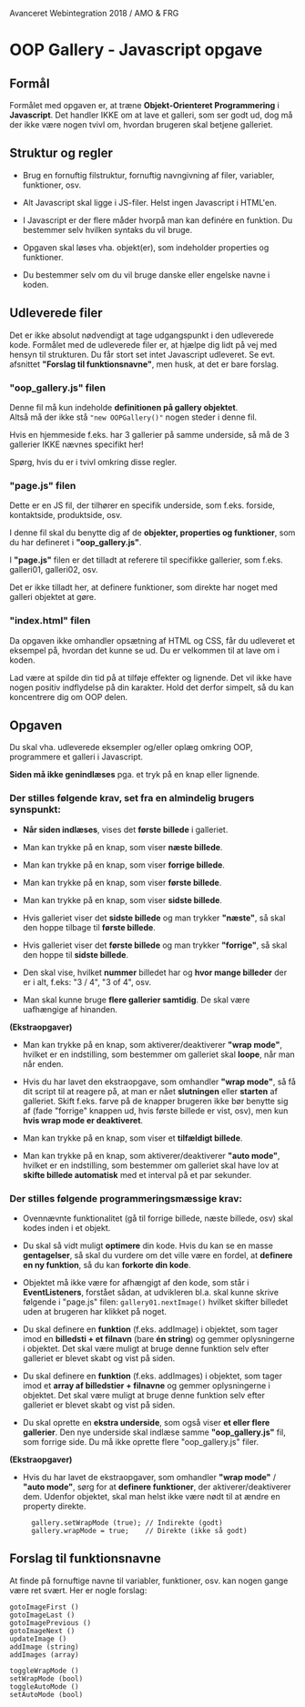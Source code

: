 Avanceret Webintegration 2018 / AMO & FRG

# OOP Gallery - Javascript opgave

## Formål

Formålet med opgaven er, at træne **Objekt-Orienteret Programmering** i **Javascript**.
Det handler IKKE om at lave et galleri, som ser godt ud, dog må der ikke være nogen tvivl om, hvordan brugeren skal betjene galleriet.


## Struktur og regler

* Brug en fornuftig filstruktur, fornuftig navngivning af filer, variabler, funktioner, osv.

* Alt Javascript skal ligge i JS-filer. Helst ingen Javascript i HTML'en.

* I Javascript er der flere måder hvorpå man kan definére en funktion. Du bestemmer selv hvilken syntaks du vil bruge.

* Opgaven skal løses vha. objekt(er), som indeholder properties og funktioner.

* Du bestemmer selv om du vil bruge danske eller engelske navne i koden.


## Udleverede filer

Det er ikke absolut nødvendigt at tage udgangspunkt i den udleverede kode. Formålet med de udleverede filer er, at hjælpe dig lidt på vej med hensyn til strukturen. Du får stort set intet Javascript udleveret.
Se evt. afsnittet **"Forslag til funktionsnavne"**, men husk, at det er bare forslag.

### **"oop_gallery.js" filen**

Denne fil må kun indeholde **definitionen på gallery objektet**.<br>
Altså må der ikke stå `"new OOPGallery()"` nogen steder i denne fil.

Hvis en hjemmeside f.eks. har 3 gallerier på samme underside,
så må de 3 gallerier IKKE nævnes specifikt her!

Spørg, hvis du er i tvivl omkring disse regler.

### **"page.js" filen**

Dette er en JS fil, der tilhører en specifik underside, som f.eks. forside, kontaktside, produktside, osv.

I denne fil skal du benytte dig af de **objekter, properties og funktioner**, som du har defineret i **"oop_gallery.js"**.

I **"page.js"** filen er det tilladt at referere til specifikke gallerier, som f.eks. galleri01, galleri02, osv.

Det er ikke tilladt her, at definere funktioner, som direkte har noget med galleri objektet at gøre.

### **"index.html" filen**

Da opgaven ikke omhandler opsætning af HTML og CSS, får du udleveret et eksempel på, hvordan det kunne se ud. Du er velkommen til at lave om i koden.

Lad være at spilde din tid på at tilføje effekter og lignende. Det vil ikke have nogen positiv indflydelse på din karakter. Hold det derfor simpelt, så du kan koncentrere dig om OOP delen.

## Opgaven

Du skal vha. udleverede eksempler og/eller oplæg omkring OOP, programmere et galleri i Javascript.

**Siden må ikke genindlæses** pga. et tryk på en knap eller lignende.

### Der stilles følgende **krav**, set fra en **almindelig brugers** synspunkt:

* **Når siden indlæses**, vises det **første billede** i galleriet.

* Man kan trykke på en knap, som viser **næste billede**.

* Man kan trykke på en knap, som viser **forrige billede**.

* Man kan trykke på en knap, som viser **første billede**.

* Man kan trykke på en knap, som viser **sidste billede**.

* Hvis galleriet viser det **sidste billede** og man trykker **"næste"**, så skal den hoppe tilbage til **første billede**.

* Hvis galleriet viser det **første billede** og man trykker **"forrige"**, så skal den hoppe til **sidste billede**.

* Den skal vise, hvilket **nummer** billedet har og **hvor mange billeder** der er i alt, f.eks:   "3 / 4",  "3 of 4", osv.

* Man skal kunne bruge **flere gallerier samtidig**. De skal være uafhængige af hinanden.

**(Ekstraopgaver)**

* Man kan trykke på en knap, som aktiverer/deaktiverer **"wrap mode"**, hvilket er en indstilling, som bestemmer om galleriet skal **loope**, når man når enden.

* Hvis du har lavet den ekstraopgave, som omhandler **"wrap mode"**, så få dit script til at reagere på, at man er nået **slutningen** eller **starten** af galleriet. Skift f.eks. farve på de knapper brugeren ikke bør benytte sig af (fade "forrige" knappen ud, hvis første billede er vist, osv), men kun **hvis wrap mode er deaktiveret**.

* Man kan trykke på en knap, som viser et **tilfældigt billede**.

* Man kan trykke på en knap, som aktiverer/deaktiverer **"auto mode"**, hvilket er en indstilling, som bestemmer om galleriet skal have lov at **skifte billede automatisk** med et interval på et par sekunder.

### Der stilles følgende programmeringsmæssige **krav**:

* Ovennævnte funktionalitet (gå til forrige billede, næste billede, osv) skal kodes inden i et objekt.

* Du skal så vidt muligt **optimere** din kode. Hvis du kan se en masse **gentagelser**, så skal du vurdere om det ville være en fordel, at **definere en ny funktion**, så du kan **forkorte din kode**.

* Objektet må ikke være for afhængigt af den kode, som står i **EventListeners**, forstået sådan, at udvikleren bl.a. skal kunne skrive følgende i "page.js" filen:
`gallery01.nextImage()` hvilket skifter billedet uden at brugeren har klikket på noget.

* Du skal definere en **funktion** (f.eks. addImage) i objektet, som tager imod en **billedsti + et filnavn** (bare **én string**) og gemmer oplysningerne i objektet. Det skal være muligt at bruge denne funktion selv efter galleriet er blevet skabt og vist på siden.

* Du skal definere en **funktion** (f.eks. addImages) i objektet, som tager imod et **array af billedstier + filnavne** og gemmer oplysningerne i objektet. Det skal være muligt at bruge denne funktion selv efter galleriet er blevet skabt og vist på siden.

* Du skal oprette en **ekstra underside**, som også viser **et eller flere gallerier**. Den nye underside skal indlæse samme **"oop_gallery.js"** fil, som forrige side. Du må ikke oprette flere "oop_gallery.js" filer.

**(Ekstraopgaver)**

* Hvis du har lavet de ekstraopgaver, som omhandler **"wrap mode"** / **"auto mode"**, sørg for at **definere funktioner**, der aktiverer/deaktiverer dem. Udenfor objektet, skal man helst ikke være nødt til at ændre en property direkte.

		gallery.setWrapMode (true); // Indirekte (godt)
		gallery.wrapMode = true;    // Direkte (ikke så godt)


## Forslag til funktionsnavne
At finde på fornuftige navne til variabler, funktioner, osv. kan nogen gange være ret svært. Her er nogle forslag:

	gotoImageFirst ()
	gotoImageLast ()
	gotoImagePrevious ()
	gotoImageNext ()
	updateImage ()
	addImage (string)
	addImages (array)
	
	toggleWrapMode ()
	setWrapMode (bool)
	toggleAutoMode ()
	setAutoMode (bool)
	
	